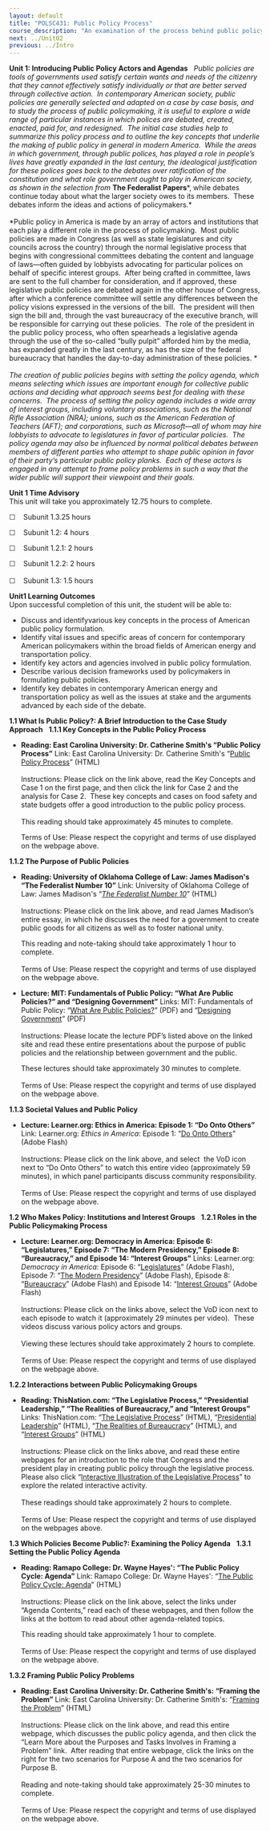 ```yaml
---
layout: default
title: "POLSC431: Public Policy Process"
course_description: "An examination of the process behind public policy in various policy areas within contemporary American society, including budgeting and taxes, national security, health, the environment, education, civil rights, and criminal justice."
next: ../Unit02
previous: ../Intro
---
```

**Unit 1: Introducing Public Policy Actors and Agendas** <span
id="1"></span> 
*Public policies are tools of governments used satisfy certain wants and
needs of the citizenry that they cannot effectively satisfy individually
or that are better served through collective action.  In contemporary
American society, public policies are generally selected and adapted on
a case by case basis, and to study the process of public policymaking,
it is useful to explore a wide range of particular instances in which
polices are debated, created, enacted, paid for, and redesigned.  The
initial case studies help to summarize this policy process and to
outline the key concepts that underlie the making of public policy in
general in modern America.  While the areas in which government, through
public polices, has played a role in people’s lives have greatly
expanded in the last century, the ideological justification for these
polices goes back to the debates over ratification of the constitution
and what role government ought to play in American society, as shown in
the selection from* **The Federalist Papers***, while debates continue
today about what the larger society owes to its members.  These debates
inform the ideas and actions of policymakers.*  
    
 *Public policy in America is made by an array of actors and
institutions that each play a different role in the process of
policymaking.  Most public policies are made in Congress (as well as
state legislatures and city councils across the country) through the
normal legislative process that begins with congressional committees
debating the content and language of laws—often guided by lobbyists
advocating for particular polices on behalf of specific interest
groups.  After being crafted in committee, laws are sent to the full
chamber for consideration, and if approved, these legislative public
policies are debated again in the other house of Congress, after which a
conference committee will settle any differences between the policy
visions expressed in the versions of the bill.  The president will then
sign the bill and, through the vast bureaucracy of the executive branch,
will be responsible for carrying out these policies.  The role of the
president in the public policy process, who often spearheads a
legislative agenda through the use of the so-called “bully pulpit”
afforded him by the media, has expanded greatly in the last century, as
has the size of the federal bureaucracy that handles the day-to-day
administration of these policies. *  
    
 *The creation of public policies begins with setting the policy agenda,
which means selecting which issues are important enough for collective
public actions and deciding what approach seems best for dealing with
these concerns.  The process of setting the policy agenda includes a
wide array of interest groups, including voluntary associations, such as
the National Rifle Association (NRA); unions, such as the American
Federation of Teachers (AFT); and corporations, such as Microsoft—all of
whom may hire lobbyists to advocate to legislatures in favor of
particular policies.  The policy agenda may also be influenced by normal
political debates between members of different parties who attempt to
shape public opinion in favor of their party’s particular public policy
planks.  Each of these actors is engaged in any attempt to frame policy
problems in such a way that the wider public will support their
viewpoint and their goals.*

**Unit 1 Time Advisory**  
This unit will take you approximately 12.75 hours to complete.   
  
 ☐    Subunit 1.3.25 hours  
  
 ☐    Subunit 1.2: 4 hours  
  
 <span id="cke_bm_547S" style="display: none; "> </span><span
id="cke_bm_548S" style="display: none; "> </span><span id="cke_bm_549S"
style="display: none; "> </span>☐    Subunit 1.2.1: 2 hours  
  
 <span id="cke_bm_549E" style="display: none; "> </span>☐    Subunit
1.2.2: 2 hours  
 <span id="cke_bm_548E" style="display: none; "> </span><span
id="cke_bm_547E" style="display: none; "> </span>  
 ☐    Subunit 1.3: 1.5 hours

**Unit1 Learning Outcomes**  
Upon successful completion of this unit, the student will be able to:
-   Discuss and identifyvarious key concepts in the process of American
    public policy formulation.
-   Identify vital issues and specific areas of concern for contemporary
    American policymakers within the broad fields of American energy and
    transportation policy.
-   Identify key actors and agencies involved in public policy
    formulation.
-   Describe various decision frameworks used by policymakers in
    formulating public policies.
-   Identify key debates in contemporary American energy and
    transportation policy as well as the issues at stake and the
    arguments advanced by each side of the debate.

**1.1 What Is Public Policy?: A Brief Introduction to the Case Study
Approach** <span id="1.1"></span> 
**1.1.1 Key Concepts in the Public Policy Process** <span
id="1.1.1"></span> 
-   **Reading: East Carolina University: Dr. Catherine Smith's “Public
    Policy Process”**
    Link: East Carolina University: Dr. Catherine Smith's “[Public
    Policy
    Process](http://core.ecu.edu/engl/smithcath/ppolicy_book/home.htm)”
    (HTML)  
        
     Instructions: Please click on the link above, read the Key Concepts
    and Case 1 on the first page, and then click the link for Case 2 and
    the analysis for Case 2.  These key concepts and cases on food
    safety and state budgets offer a good introduction to the public
    policy process.  
        
     This reading should take approximately 45 minutes to complete.  
      
     Terms of Use: Please respect the copyright and terms of use
    displayed on the webpage above.

**1.1.2 The Purpose of Public Policies** <span id="1.1.2"></span> 
-   **Reading: University of Oklahoma College of Law: James Madison's
    “The Federalist Number 10”**
    Link: University of Oklahoma College of Law: James Madison's “[*The
    Federalist Number
    10*](http://www.law.ou.edu/ushistory/federalist/federalist-10-19/)”
    (HTML)  
        
     Instructions: Please click on the link above, and read James
    Madison’s entire essay, in which he discusses the need for a
    government to create public goods for all citizens as well as to
    foster national unity.  
      
     This reading and note-taking should take approximately 1 hour to
    complete.   
        
     Terms of Use: Please respect the copyright and terms of use
    displayed on the webpage above.

-   **Lecture: MIT: Fundamentals of Public Policy: “What Are Public
    Policies?” and “Designing Government”**
    Links: MIT: Fundamentals of Public Policy: “[What Are Public
    Policies?](http://ocw.mit.edu/courses/urban-studies-and-planning/11-002j-fundamentals-of-public-policy-fall-2004/lecture-notes/)”
    (PDF) and “[Designing
    Government](http://ocw.mit.edu/courses/urban-studies-and-planning/11-002j-fundamentals-of-public-policy-fall-2004/lecture-notes/)”
    (PDF)  
        
     Instructions: Please locate the lecture PDF’s listed above on the
    linked site and read these entire presentations about the purpose of
    public policies and the relationship between government and the
    public.  
      
     These lectures should take approximately 30 minutes to complete.  
        
     Terms of Use: Please respect the copyright and terms of use
    displayed on the webpage above.  

**1.1.3 Societal Values and Public Policy** <span id="1.1.3"></span> 
-   **Lecture: Learner.org: Ethics in America: Episode 1: “Do Onto
    Others”**
    Link: Learner.org: *Ethics in America*: Episode 1: “[Do Onto
    Others](http://www.learner.org/resources/series81.html)” (Adobe
    Flash)  
        
     Instructions: Please click on the link above, and select  the VoD
    icon next to “Do Onto Others” to watch this entire video
    (approximately 59 minutes), in which panel participants discuss
    community responsibility.  
        
     Terms of Use: Please respect the copyright and terms of use
    displayed on the webpage above.

**1.2 Who Makes Policy: Institutions and Interest Groups** <span
id="1.2"></span> 
**1.2.1 Roles in the Public Policymaking Process** <span
id="1.2.1"></span> 
-   **Lecture: Learner.org: Democracy in America: Episode 6:
    “Legislatures,” Episode 7: “The Modern Presidency,” Episode 8:
    “Bureaucracy,” and Episode 14: “Interest Groups”**
    Links: Learner.org: *Democracy in America*: Episode 6:
    “[Legislatures](http://www.learner.org/resources/series173.html)”
    (Adobe Flash), Episode 7: “[The Modern
    Presidency](http://www.learner.org/resources/series173.html)” (Adobe
    Flash), Episode 8:
    “[Bureaucracy](http://www.learner.org/resources/series173.html)”
    (Adobe Flash) and Episode 14: “[Interest
    Groups](http://www.learner.org/resources/series173.html)” (Adobe
    Flash)  
        
     Instructions: Please click on the links above, select the VoD icon
    next to each episode to watch it (approximately 29 minutes per
    video).  These videos discuss various policy actors and groups.  
        
     Viewing these lectures should take approximately 2 hours to
    complete.  
        
     Terms of Use: Please respect the copyright and terms of use
    displayed on the webpage above.

**1.2.2 Interactions between Public Policymaking Groups** <span
id="1.2.2"></span> 
-   **Reading: ThisNation.com: “The Legislative Process,” “Presidential
    Leadership,” “The Realities of Bureaucracy,” and “Interest Groups”**
    Links: ThisNation.com: “[The Legislative
    Process](http://www.thisnation.com/textbook/legislative.html)”
    (HTML), “[Presidential
    Leadership](http://www.thisnation.com/textbook/executive-lead.html)”
    (HTML), “[The Realities of
    Bureaucracy](http://www.thisnation.com/textbook/bureaucracy-reality.html)”
    (HTML), and “[Interest
    Groups](http://www.thisnation.com/textbook/participants-groups.html)”
    (HTML)  
        
     Instructions: Please click on the links above, and read these
    entire webpages for an introduction to the role that Congress and
    the president play in creating public policy through the legislative
    process.  Please also click “[Interactive Illustration of the
    Legislative
    Process](http://www.thisnation.com/media/figures/legproc)” to
    explore the related interactive activity.  
        
     These readings should take approximately 2 hours to complete.  
         
     Terms of Use: Please respect the copyright and terms of use
    displayed on the webpages above.

**1.3 Which Policies Become Public?: Examining the Policy Agenda** <span
id="1.3"></span> 
**1.3.1 Setting the Public Policy Agenda** <span id="1.3.1"></span> 
-   **Reading: Ramapo College: Dr. Wayne Hayes': “The Public Policy
    Cycle: Agenda”**
    Link: Ramapo College: Dr. Wayne Hayes': “[The Public Policy Cycle:
    Agenda](http://profwork.org/pp/agenda/index.html)” (HTML)  
        
     Instructions: Please click on the link above, select the links
    under “Agenda Contents,” read each of these webpages, and then
    follow the links at the bottom to read about other agenda-related
    topics.  
      
     This reading should take approximately 1 hour to complete.  
         
     Terms of Use: Please respect the copyright and terms of use
    displayed on the webpage above.

**1.3.2 Framing Public Policy Problems** <span id="1.3.2"></span> 
-   **Reading: East Carolina University: Dr. Catherine Smith's: “Framing
    the Problem”**
    Link: East Carolina University: Dr. Catherine Smith's: “[Framing the
    Problem](http://core.ecu.edu/engl/smithcath/ppolicy_book/frame.htm)”
    (HTML)  
        
     Instructions: Please click on the link above, and read this entire
    webpage, which discusses the public policy agenda, and then click
    the “Learn More about the Purposes and Tasks Involves in Framing a
    Problem” link.  After reading that entire webpage, click the links
    on the right for the two scenarios for Purpose A and the two
    scenarios for Purpose B.  
        
     Reading and note-taking should take approximately 25-30 minutes to
    complete.  
         
     Terms of Use: Please respect the copyright and terms of use
    displayed on the webpage above.


